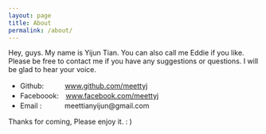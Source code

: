 ```yaml
---
layout: page
title: About
permalink: /about/
---
```


Hey, guys. My name is Yijun Tian. You can also call me Eddie if you like. Please be free to contact me if you have any suggestions or questions. I will be glad to hear your voice.

<ul>
    <li>Github:　　　<a href="https://github.com/meettyj">www.github.com/meettyj</a></li>
    <li>Faceboook:　<a href="https://www.facebook.com/meettyj">www.facebook.com/meettyj</a></li>
    <li>Email : 　　　meettianyijun@gmail.com
    </li>
</ul>

Thanks for coming, Please enjoy it. : )
